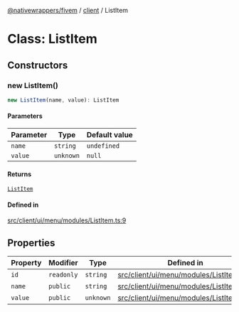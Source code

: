 [@nativewrappers/fivem](../../README.md) / [client](../README.md) / ListItem

# Class: ListItem

## Constructors

### new ListItem()

```ts
new ListItem(name, value): ListItem
```

#### Parameters

| Parameter | Type | Default value |
| ------ | ------ | ------ |
| `name` | `string` | `undefined` |
| `value` | `unknown` | `null` |

#### Returns

[`ListItem`](ListItem.md)

#### Defined in

[src/client/ui/menu/modules/ListItem.ts:9](https://github.com/nativewrappers/fivem/blob/631c6d86e9569591c88ce277255e6c3e13e943cb/src/client/ui/menu/modules/ListItem.ts#L9)

## Properties

| Property | Modifier | Type | Defined in |
| ------ | ------ | ------ | ------ |
| `id` | `readonly` | `string` | [src/client/ui/menu/modules/ListItem.ts:4](https://github.com/nativewrappers/fivem/blob/631c6d86e9569591c88ce277255e6c3e13e943cb/src/client/ui/menu/modules/ListItem.ts#L4) |
| `name` | `public` | `string` | [src/client/ui/menu/modules/ListItem.ts:6](https://github.com/nativewrappers/fivem/blob/631c6d86e9569591c88ce277255e6c3e13e943cb/src/client/ui/menu/modules/ListItem.ts#L6) |
| `value` | `public` | `unknown` | [src/client/ui/menu/modules/ListItem.ts:7](https://github.com/nativewrappers/fivem/blob/631c6d86e9569591c88ce277255e6c3e13e943cb/src/client/ui/menu/modules/ListItem.ts#L7) |
